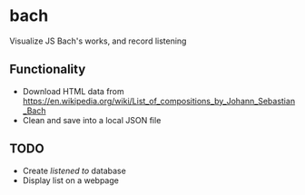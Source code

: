 # bach
Visualize JS Bach's works, and record listening

## Functionality

+ Download HTML data from https://en.wikipedia.org/wiki/List_of_compositions_by_Johann_Sebastian_Bach
+ Clean and save into a local JSON file

## TODO

+ Create _listened to_ database
+ Display list on a webpage
